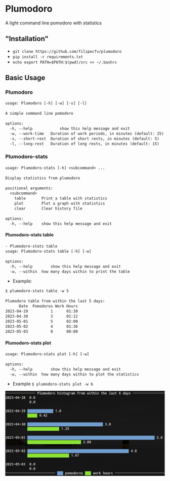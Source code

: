 # Plumodoro

A light command line pomodoro with statistics

## "Installation"
- `git clone https://github.com/filipecfv/plumodoro`
- `pip install -r requirements.txt`
- `echo export PATH=$PATH:$(pwd)/src >> ~/.bashrc`

## Basic Usage
### Plumodoro

```
usage: Plumodoro [-h] [-w] [-s] [-l]

A simple command line pomodoro

options:
  -h, --help            show this help message and exit
  -w, --work-time   Duration of work periods, in minutes (default: 25)
  -s, --short-rest  Duration of short rests, in minutes (default: 5)
  -l, --long-rest   Duration of long rests, in minutes (default: 15)

```

### Plumodoro-stats

```
usage: Plumodoro-stats [-h] <subcommand> ...

Display statistics from plumodoro

positional arguments:
  <subcommand>
    table       Print a table with statistics
    plot        Plot a graph with statistics
    clear       Clear history file

options:
  -h, --help    show this help message and exit

```

#### Plumodoro-stats table

```
- Plumodoro-stats table
usage: Plumodoro-stats table [-h] [-w]

options:
  -h, --help        show this help message and exit
  -w, --within  how many days within to print the table
```

- Example: 

```
$ plumodoro-stats table -w 5

Plumodoro table from within the last 5 days:
      Date  Pomodoros Work Hours
2023-04-29          1      01:30
2023-04-30          3      01:12
2023-05-01          5      02:00
2023-05-02          4      01:36
2023-05-03          0      00:00
```

#### Plumodoro-stats plot

```
usage: Plumodoro-stats plot [-h] [-w]

options:
  -h, --help        show this help message and exit
  -w, --within  how many days within to plot the statistics
```

- Example `$ plumodoro-stats plot -w 6`

![](/demo/plumodoro_plot.png)
